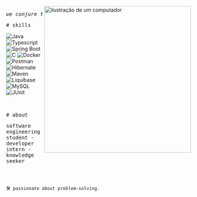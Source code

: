 <img src="https://raw.githubusercontent.com/MicaelliMedeiros/micaellimedeiros/master/image/computer-illustration.png" alt="ilustração de um computador" min-width="400px" max-width="400px" width="400px" align="right">

<p align="left"> 
  <pre><i>we conjure the spirits of the computer with our spells</i></pre>



<samp># skills</samp>


![Java](https://img.shields.io/badge/Java-cb98ff?style=for-the-badge&logo=java&logoColor=white)
![Typescript](https://img.shields.io/badge/Typescript-8A2BE2?style=for-the-badge&logo=typescript&logoColor=white)
![Spring Boot](https://img.shields.io/badge/Spring_Boot-7B68EE?style=for-the-badge&logo=springboot&logoColor=white)
![C](https://img.shields.io/badge/C-9370DB?style=for-the-badge&logo=C&logoColor=white)
![Docker](https://img.shields.io/badge/Docker-420073?style=for-the-badge&logo=docker&logoColor=white)
![Postman](https://img.shields.io/badge/Postman-4B0082?style=for-the-badge&logo=postman&logoColor=white)
![Hibernate](https://img.shields.io/badge/Hibernate-5C2D91?style=for-the-badge&logo=hibernate&logoColor=white)
![Maven](https://img.shields.io/badge/Apache_Maven-8B008B?style=for-the-badge&logo=apachemaven&logoColor=#E35A16)
![Liquibase](https://img.shields.io/badge/Liquibase-870056?style=for-the-badge&logo=liquibase&logoColor=white)
![MySQL](https://img.shields.io/badge/MySQL-b35691?style=for-the-badge&logo=mysql&logoColor=white)
![JUnit](https://img.shields.io/badge/JUnit-FFA07A?style=for-the-badge&logo=junit&logoColor=white)

<br>

<samp># about</samp>

<samp>software engineering student - developer intern - knowledge seeker </samp>

<h2></h2><br>

```sh
🛠 passionate about problem-solving.
```

</p>



